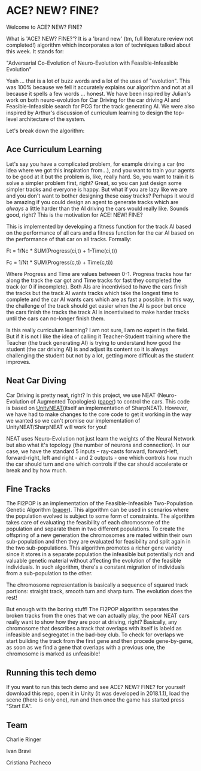 # ACE? NEW? FINE?

Welcome to ACE? NEW? FINE?

What is 'ACE? NEW? FINE?'? It is a 'brand new' (tm, full literature review not completed!) algorithm which incorporates a ton of techniques talked about this week. It stands for:

"Adversarial Co-Evolution of Neuro-Evolution with Feasible-Infeasible Evolution"

Yeah ... that is a lot of buzz words and a lot of the uses of "evolution". This was 100% because we fell it accurately explains our algorithm and not at all because it spells a few words ... honest. We have been inspired by Julian's work on both neuro-evolution for Car Driving for the car driving AI and Feasible-Infeasible search for PCG for the track generating AI. We were also inspired by Arthur's discussion of curriculum learning to design the top-level architecture of the system.

Let's break down the algorithm:

## Ace Curriculum Learning
Let's say you have a complicated problem, for example driving a car (no idea where we got this inspiration from...), and you want to train your agents to be good at it but the problem is, like, really hard. So, you want to train it is solve a simpler problem first, right? Great, so you can just design some simpler tracks and everyone is happy. But what if you are lazy like we are and you don't want to bother designing these easy tracks? Perhaps it would be amazing if you could design an agent to generate tracks which are *always* a little harder than the AI driving the cars would really like. Sounds good, right? This is the motivation for ACE! NEW! FINE?

This is implemented by developing a fitness function for the track AI based on the performance of all cars and a fitness function for the car AI based on the performance of that car on all tracks. Formally:

Ft = 1/Nc * SUM(Progress(ci,t) + 1-Time(ci,t))

Fc = 1/Nt * SUM(Progress(c,ti) + Time(c,ti))

Where Progress and Time are values between 0-1. Progress tracks how far along the track the car got and Time tracks for fast they completed the track (or 0 if incomplete). Both AIs are incentivised to have the cars finish the tracks but the track AI wants tracks which take the longest time to complete and the car AI wants cars which are as fast a possible. In this way, the challenge of the track should get easier when the AI is poor but once the cars finish the tracks the track AI is incentivised to make harder tracks until the cars can no-longer finish them.

Is this really curriculum learning? I am not sure, I am no expert in the field. But if it is not I like the idea of calling it Teacher-Student training where the Teacher (the track generating AI) is trying to understand how good the student (the car driving AI) is and adjust its content so it is always challenging the student but not by a lot, getting more difficult as the student improves. 


## Neat Car Diving

Car Driving is pretty neat, right? In this project, we use NEAT (Neuro-Evolution of Augmented Topologies) ([paper](http://nn.cs.utexas.edu/downloads/papers/stanley.ec02.pdf)) to control the cars. This code is based on [UnityNEAT](https://github.com/lordjesus/UnityNEAT)(itself an implementation of SharpNEAT). However, we have had to make changes to the core code to get it working in the way we wanted so we can't promise our implementation of UnityNEAT/SharpNEAT will work for you!

NEAT uses Neuro-Evolution not just learn the weights of the Neural Network but also what it's topology (the number of neurons and connection). In our case, we have the standard 5 inputs – ray-casts forward, forward-left, forward-right, left and right - and 2 outputs - one which controls how much the car should turn and one which controls if the car should accelerate or break and by how much. 

## Fine Tracks

The FI2POP is an implementation of the Feasible-Infeasible Two-Population Genetic Algorithm ([paper](https://repository.upenn.edu/cgi/viewcontent.cgi?article=1269&context=oid_papers)). This algorithm can be used in scenarios where the population evolved is subject to some form of constraints. The algorithm takes care of evaluating the feasibility of each chromosome of the population and separate them in two different populations. To create the offspring of a new generation the chromosomes are mated within their own sub-population and then they are evaluated for feasibility and split again in the two sub-populations. This algorithm promotes a richer gene variety since it stores in a separate population the infeasible but potentially rich and valuable genetic material without affecting the evolution of the feasible individuals. In such algorithm, there's a constant migration of individuals from a sub-population to the other.

The chromosome representation is basically a sequence of squared track portions: straight track, smooth turn and sharp turn.
The evolution does the rest!

But enough with the boring stuff!
The FI2POP algorithm separates the broken tracks from the ones that we can actually play, the poor NEAT cars really want to show how they are poor at driving, right? Basically, any chromosome that describes a track that overlaps with itself is labeld as infeasible and segregatet in the bad-boy club. To check for overlaps we start building the track from the first gene and then procede gene-by-gene, as soon as we find a gene that overlaps with a previous one, the chromosome is marked as unfeasible!

## Running this tech demo
If you want to run this tech demo and see ACE? NEW? FINE? for yourself download this repo, open it in Unity (it was developed in 2018.1.1), load the scene (there is only one), run and then once the game has started press "Start EA". 

## Team

Charlie Ringer

Ivan Bravi

Cristiana Pacheco



